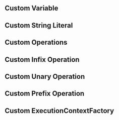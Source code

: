 ## Custom Variable

## Custom String Literal

## Custom Operations

## Custom Infix Operation

## Custom Unary Operation

## Custom Prefix Operation

## Custom ExecutionContextFactory